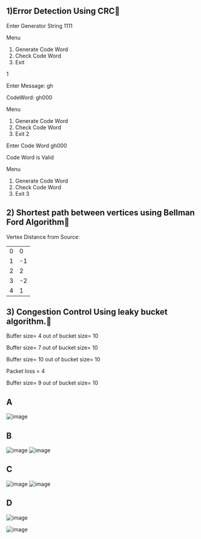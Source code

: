 
## 1)Error Detection Using CRC🚀 
Enter Generator String
1111

Menu 
1. Generate Code Word
2. Check Code Word
3. Exit

1

Enter Message: gh

CodeWord: gh000

Menu
1. Generate Code Word
2. Check Code Word
3. Exit
2

Enter Code Word
gh000

Code Word is Valid

Menu
1. Generate Code Word
2. Check Code Word
3. Exit
3



## 2) Shortest path between vertices using Bellman Ford Algorithm🚀
 

Vertex Distance from Source:


|  | |
| --- | --- | 
| 0 | 0| 
| 1 | -1 | 
|2|2|
|3|-2|
4|1


## 3) Congestion Control Using leaky bucket algorithm.🚀
 
Buffer size= 4 
  out of bucket size= 10

Buffer size= 7 out of bucket size= 10

Buffer size= 10 out of bucket size= 10

Packet loss = 4

Buffer size= 9 out of bucket size= 10



## A 
![image](https://github.com/becodewala-youtube/CN-Lab-Program-vtu/assets/83962116/9b92649b-20f2-4bc8-967b-b786de5e3f0d)

## B
![image](https://github.com/becodewala-youtube/CN-Lab-Program-vtu/assets/83962116/fa6e7024-4af1-4724-8292-5620adf300c3)
![image](https://github.com/becodewala-youtube/CN-Lab-Program-vtu/assets/83962116/049723b0-d33e-4247-ab57-06f08bdfafaf)

## C
![image](https://github.com/becodewala-youtube/CN-Lab-Program-vtu/assets/83962116/297f9d94-41f8-4798-af38-b82871f356cb)
![image](https://github.com/becodewala-youtube/CN-Lab-Program-vtu/assets/83962116/d1bd6d6a-5697-4ed2-8a75-4b7dbc77a38f)

## D 
![image](https://github.com/becodewala-youtube/CN-Lab-Program-vtu/assets/83962116/e354395d-690e-475e-99a6-96edcc8aac6d)

![image](https://github.com/becodewala-youtube/CN-Lab-Program-vtu/assets/83962116/34f5c8fa-c442-438c-9e55-41ed2f8fd562)









